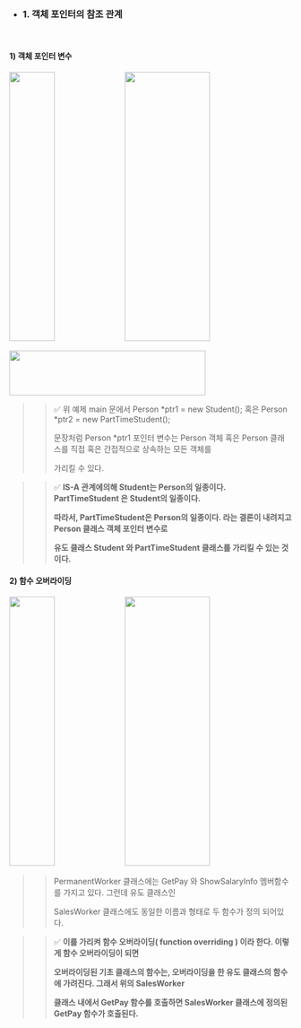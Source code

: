 - ### 1. 객체 포인터의 참조 관계
<br>

  #### 1) 객체 포인터 변수

<p align="left">  
  <img src="https://github.com/user-attachments/assets/6925b5fd-be64-4f63-9726-b3aac0f5cbdd" width="40%"height="480">  
  <img src="https://github.com/user-attachments/assets/d2c4915e-dd45-49ab-abee-092308c74ffd" width="55%" height="480">
</p>

<div align="left">
  <img src="https://github.com/user-attachments/assets/18eb05f7-93f6-41a0-8e02-df437ba937d9" height="80" width="350">
</div>

>> ✅ 위 예제 main 문에서 Person *ptr1 = new Student(); 혹은 Person *ptr2 = new PartTimeStudent();
>>
>> 문장처럼 Person *ptr1 포인터 변수는 Person 객체 혹은 Person 클래스를 직접 혹은 간접적으로 상속하는 모든 객체를
>>
>> 가리킬 수 있다.

>> ✅ **IS-A 관계에의해 Student는 Person의 일종이다. PartTimeStudent 은 Student의 일종이다.**
>>
>> **따라서, PartTimeStudent은 Person의 일종이다. 라는 결론이 내려지고 Person 클래스 객체 포인터 변수로**
>>
>> **유도 클래스 Student 와 PartTimeStudent 클래스를 가리킬 수 있는 것이다.**

 #### 2) 함수 오버라이딩 

<p align="left">  
  <img src="https://github.com/user-attachments/assets/60030c76-db11-4032-8387-565c5987cf0b" width="40%"height="480">  
  <img src="https://github.com/user-attachments/assets/bafd57e8-62e1-43e3-8277-f89a1e9b48ca" width="55%" height="480">
</p>

>> PermanentWorker 클래스에는  GetPay 와 ShowSalaryInfo 멤버함수를 가지고 있다. 그런데 유도 클래스인 
>>
>> SalesWorker 클래스에도 동일한 이름과 형태로 두 함수가 정의 되어있다.

>> ✅ **이를 가리켜 함수 오버라이딩( function overriding ) 이라 한다. 이렇게 함수 오버라이딩이 되면**
>>
>> **오버라이딩된 기초 클래스의 함수는, 오버라이딩을 한 유도 클래스의 함수에 가려진다. 그래서 위의 SalesWorker**
>>
>> **클래스 내에서 GetPay 함수를 호출하면 SalesWorker 클래스에 정의된 GetPay 함수가 호출된다.**

